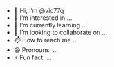 - 👋 Hi, I’m @vic77q
- 👀 I’m interested in ...
- 🌱 I’m currently learning ...
- 💞️ I’m looking to collaborate on ...
- 📫 How to reach me ...
- 😄 Pronouns: ...
- ⚡ Fun fact: ...

<!---
vic77q/vic77q is a ✨ special ✨ repository because its `README.md` (this file) appears on your GitHub profile.
You can click the Preview link to take a look at your changes.
--->
